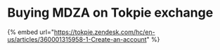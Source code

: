# Buying MDZA on Tokpie exchange

{% embed url="https://tokpie.zendesk.com/hc/en-us/articles/360001315958-1-Create-an-account" %}
